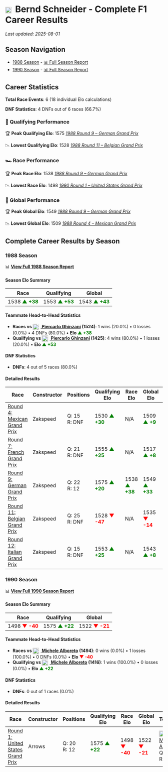 # <img src="https://upload.wikimedia.org/wikipedia/commons/b/ba/Flag_of_Germany.svg" alt="Germany" width="20" height="auto" style="vertical-align: middle; margin-right: 5px;" onerror="this.outerHTML='🇩🇪'; this.style.marginRight='5px';"/> Bernd Schneider - Complete F1 Career Results

*Last updated: 2025-08-01*

## Season Navigation

- [1988 Season](#1988-season) - [📊 Full Season Report](../seasons/1988-season-report)
- [1990 Season](#1990-season) - [📊 Full Season Report](../seasons/1990-season-report)

## Career Statistics

**Total Race Events**: 6 (18 individual Elo calculations)

**DNF Statistics**: 4 DNFs out of 6 races (66.7%)

### 🏁 Qualifying Performance

🏆 **Peak Qualifying Elo**: 1575
   *[1988 Round 9 – German Grand Prix](../seasons/1988-season-report#round-9-german-grand-prix)*

📉 **Lowest Qualifying Elo**: 1528
   *[1988 Round 11 – Belgian Grand Prix](../seasons/1988-season-report#round-11-belgian-grand-prix)*

### 🏎️ Race Performance

🏆 **Peak Race Elo**: 1538
   *[1988 Round 9 – German Grand Prix](../seasons/1988-season-report#round-9-german-grand-prix)*

📉 **Lowest Race Elo**: 1498
   *[1990 Round 1 – United States Grand Prix](../seasons/1990-season-report#round-1-united-states-grand-prix)*

### 🌟 Global Performance

🏆 **Peak Global Elo**: 1549
   *[1988 Round 9 – German Grand Prix](../seasons/1988-season-report#round-9-german-grand-prix)*

📉 **Lowest Global Elo**: 1509
   *[1988 Round 4 – Mexican Grand Prix](../seasons/1988-season-report#round-4-mexican-grand-prix)*


## Complete Career Results by Season

### 1988 Season

📊 **[View Full 1988 Season Report](../seasons/1988-season-report)**

#### Season Elo Summary

| Race | Qualifying | Global |
|------|------------|--------|
| 1538 **<span style="color: green;">▲ +38</span>** | 1553 **<span style="color: green;">▲ +53</span>** | 1543 **<span style="color: green;">▲ +43</span>** |

#### Teammate Head-to-Head Statistics

- **Races vs [<img src="https://upload.wikimedia.org/wikipedia/commons/0/03/Flag_of_Italy.svg" alt="Italy" width="20" height="auto" style="vertical-align: middle; margin-right: 5px;" onerror="this.outerHTML='🇮🇹'; this.style.marginRight='5px';"/> Piercarlo Ghinzani](piercarlo-ghinzani) (1524)**: 1 wins (20.0%) • 0 losses (0.0%) • 4 DNFs (80.0%) • **Elo <span style="color: green;">▲ +38</span>**
- **Qualifying vs [<img src="https://upload.wikimedia.org/wikipedia/commons/0/03/Flag_of_Italy.svg" alt="Italy" width="20" height="auto" style="vertical-align: middle; margin-right: 5px;" onerror="this.outerHTML='🇮🇹'; this.style.marginRight='5px';"/> Piercarlo Ghinzani](piercarlo-ghinzani) (1425)**: 4 wins (80.0%) • 1 losses (20.0%) • **Elo <span style="color: green;">▲ +53</span>**

#### DNF Statistics

- **DNFs**: 4 out of 5 races (80.0%)

#### Detailed Results

| Race | Constructor | Positions | Qualifying Elo | Race Elo | Global Elo | Teammate |
|------|-------------|-----------|----------------|----------|------------|----------|
| [Round 4: Mexican Grand Prix](../seasons/1988-season-report#round-4-mexican-grand-prix) | Zakspeed | Q: 15<br/>R: DNF | 1530 **<span style="color: green;">▲ +30</span>** | N/A | 1509 **<span style="color: green;">▲ +9</span>** | [<img src="https://upload.wikimedia.org/wikipedia/commons/0/03/Flag_of_Italy.svg" alt="Italy" width="20" height="auto" style="vertical-align: middle; margin-right: 5px;" onerror="this.outerHTML='🇮🇹'; this.style.marginRight='5px';"/> Piercarlo Ghinzani](piercarlo-ghinzani)<br/>Q: 18<br/>R: 15 |
| [Round 7: French Grand Prix](../seasons/1988-season-report#round-7-french-grand-prix) | Zakspeed | Q: 21<br/>R: DNF | 1555 **<span style="color: green;">▲ +25</span>** | N/A | 1517 **<span style="color: green;">▲ +8</span>** | [<img src="https://upload.wikimedia.org/wikipedia/commons/0/03/Flag_of_Italy.svg" alt="Italy" width="20" height="auto" style="vertical-align: middle; margin-right: 5px;" onerror="this.outerHTML='🇮🇹'; this.style.marginRight='5px';"/> Piercarlo Ghinzani](piercarlo-ghinzani)<br/>Q: 999<br/>R: DNF |
| [Round 9: German Grand Prix](../seasons/1988-season-report#round-9-german-grand-prix) | Zakspeed | Q: 22<br/>R: 12 | 1575 **<span style="color: green;">▲ +20</span>** | 1538 **<span style="color: green;">▲ +38</span>** | 1549 **<span style="color: green;">▲ +33</span>** | [<img src="https://upload.wikimedia.org/wikipedia/commons/0/03/Flag_of_Italy.svg" alt="Italy" width="20" height="auto" style="vertical-align: middle; margin-right: 5px;" onerror="this.outerHTML='🇮🇹'; this.style.marginRight='5px';"/> Piercarlo Ghinzani](piercarlo-ghinzani)<br/>Q: 23<br/>R: 14 |
| [Round 11: Belgian Grand Prix](../seasons/1988-season-report#round-11-belgian-grand-prix) | Zakspeed | Q: 25<br/>R: DNF | 1528 **<span style="color: red;">▼ -47</span>** | N/A | 1535 **<span style="color: red;">▼ -14</span>** | [<img src="https://upload.wikimedia.org/wikipedia/commons/0/03/Flag_of_Italy.svg" alt="Italy" width="20" height="auto" style="vertical-align: middle; margin-right: 5px;" onerror="this.outerHTML='🇮🇹'; this.style.marginRight='5px';"/> Piercarlo Ghinzani](piercarlo-ghinzani)<br/>Q: 24<br/>R: DNF |
| [Round 12: Italian Grand Prix](../seasons/1988-season-report#round-12-italian-grand-prix) | Zakspeed | Q: 15<br/>R: DNF | 1553 **<span style="color: green;">▲ +25</span>** | N/A | 1543 **<span style="color: green;">▲ +8</span>** | [<img src="https://upload.wikimedia.org/wikipedia/commons/0/03/Flag_of_Italy.svg" alt="Italy" width="20" height="auto" style="vertical-align: middle; margin-right: 5px;" onerror="this.outerHTML='🇮🇹'; this.style.marginRight='5px';"/> Piercarlo Ghinzani](piercarlo-ghinzani)<br/>Q: 16<br/>R: DNF |

### 1990 Season

📊 **[View Full 1990 Season Report](../seasons/1990-season-report)**

#### Season Elo Summary

| Race | Qualifying | Global |
|------|------------|--------|
| 1498 **<span style="color: red;">▼ -40</span>** | 1575 **<span style="color: green;">▲ +22</span>** | 1522 **<span style="color: red;">▼ -21</span>** |

#### Teammate Head-to-Head Statistics

- **Races vs [<img src="https://upload.wikimedia.org/wikipedia/commons/0/03/Flag_of_Italy.svg" alt="Italy" width="20" height="auto" style="vertical-align: middle; margin-right: 5px;" onerror="this.outerHTML='🇮🇹'; this.style.marginRight='5px';"/> Michele Alboreto](michele-alboreto) (1494)**: 0 wins (0.0%) • 1 losses (100.0%) • 0 DNFs (0.0%) • **Elo <span style="color: red;">▼ -40</span>**
- **Qualifying vs [<img src="https://upload.wikimedia.org/wikipedia/commons/0/03/Flag_of_Italy.svg" alt="Italy" width="20" height="auto" style="vertical-align: middle; margin-right: 5px;" onerror="this.outerHTML='🇮🇹'; this.style.marginRight='5px';"/> Michele Alboreto](michele-alboreto) (1416)**: 1 wins (100.0%) • 0 losses (0.0%) • **Elo <span style="color: green;">▲ +22</span>**

#### DNF Statistics

- **DNFs**: 0 out of 1 races (0.0%)

#### Detailed Results

| Race | Constructor | Positions | Qualifying Elo | Race Elo | Global Elo | Teammate |
|------|-------------|-----------|----------------|----------|------------|----------|
| [Round 1: United States Grand Prix](../seasons/1990-season-report#round-1-united-states-grand-prix) | Arrows | Q: 20<br/>R: 12 | 1575 **<span style="color: green;">▲ +22</span>** | 1498 **<span style="color: red;">▼ -40</span>** | 1522 **<span style="color: red;">▼ -21</span>** | [<img src="https://upload.wikimedia.org/wikipedia/commons/0/03/Flag_of_Italy.svg" alt="Italy" width="20" height="auto" style="vertical-align: middle; margin-right: 5px;" onerror="this.outerHTML='🇮🇹'; this.style.marginRight='5px';"/> Michele Alboreto](michele-alboreto)<br/>Q: 21<br/>R: 10 |

